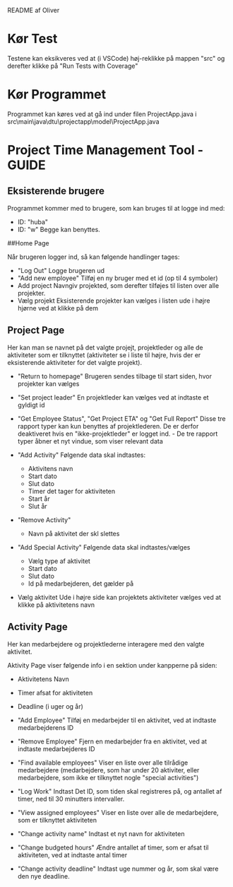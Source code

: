 README af Oliver

# Kør Test
Testene kan eksikveres ved at (i VSCode) høj-reklikke på mappen "src" og derefter klikke på "Run Tests with Coverage"

# Kør Programmet
Programmet kan køres ved at gå ind under filen ProjectApp.java i src\main\java\dtu\projectapp\model\ProjectApp.java


# Project Time Management Tool - GUIDE


## Eksisterende brugere
Programmet kommer med to brugere, som kan bruges til at logge ind med:
- ID: "huba"
- ID: "w"
Begge kan benyttes.


##Home Page

Når brugeren logger ind, så kan følgende handlinger tages:
- "Log Out"
    Logge brugeren ud
- "Add new employee"
    Tilføj en ny bruger med et id (op til 4 symboler)
- Add project
    Navngiv projekted, som derefter tilføjes til listen over alle projekter.
- Vælg projekt
    Eksisterende projekter kan vælges i listen ude i højre hjørne ved at klikke på dem


## Project Page
Her kan man se navnet på det valgte projejt, projektleder og alle de aktiviteter som er tilknyttet (aktiviteter se i liste til højre, hvis der er eksisterende aktiviteter for det valgte projekt).

- "Return to homepage"
    Brugeren sendes tilbage til start siden, hvor projekter kan vælges
- "Set project leader"
    En projektleder kan vælges ved at indtaste et gyldigt id

- "Get Employee Status", "Get Project ETA" og "Get Full Report"
    Disse tre rapport typer kan kun benyttes af projektlederen. De er derfor deaktiveret hvis en "ikke-projektleder" er logget ind.
        - De tre rapport typer åbner et nyt vindue, som viser relevant data

- "Add Activity"
    Følgende data skal indtastes:
    - Aktivitens navn
    - Start dato
    - Slut dato
    - Timer det tager for aktiviteten
    - Start år
    - Slut år

- "Remove Activity"
    - Navn på aktivitet der skl slettes

- "Add Special Activity"
    Følgende data skal indtastes/vælges
    - Vælg type af aktivitet
    - Start dato
    - Slut dato
    - Id på medarbejderen, det gælder på

- Vælg aktivitet
    Ude i højre side kan projektets aktiviteter vælges ved at klikke på aktivitetens navn

## Activity Page
Her kan medarbejdere og projektlederne interagere med den valgte aktivitet.

Aktivity Page viser følgende info i en sektion under kanpperne på siden:
- Aktivitetens Navn
- Timer afsat for aktiviteten
- Deadline (i uger og år)

- "Add Employee"
    Tilføj en medarbejder til en aktivitet, ved at indtaste medarbejderens ID
- "Remove Employee"
    Fjern en medarbejder fra en aktivitet, ved at indtaste medarbejderes ID
- "Find available employees"
    Viser en liste over alle tilrådige medarbejdere (medarbejdere, som har under 20 aktiviter, eller medarbejdere, som ikke er tilknyttet nogle "special activities")
- "Log Work"
    Indtast Det ID, som tiden skal registreres på, og antallet af timer, ned til 30 minutters intervaller.

- "View assigned employees"
    Viser en liste over alle de medarbejdere, som er tilknyttet aktiviteten

- "Change activity name"
    Indtast et nyt navn for aktiviteten

- "Change budgeted hours"
    Ændre antallet af timer, som er afsat til aktiviteten, ved at indtaste antal timer

- "Change activity deadline"
    Indtast uge nummer og år, som skal være den nye deadline.


